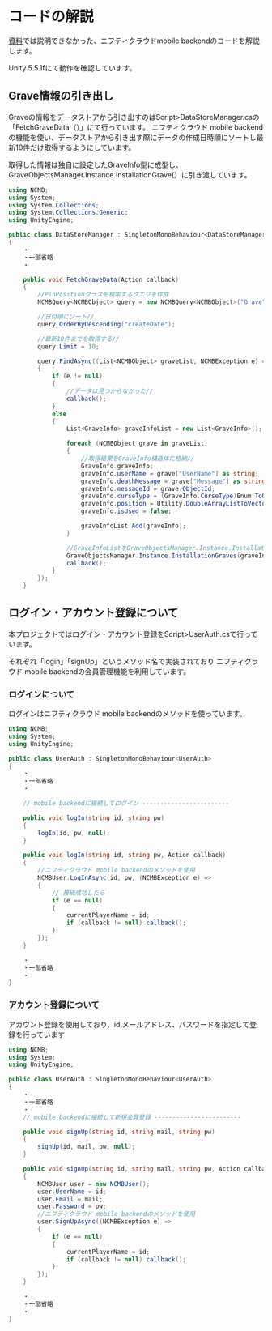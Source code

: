 # コードの解説

[資料](https://speakerdeck.com/ncmb/akusiyongemuniyuru-isosiyaruxing-xie-li-ji-neng-wozuo-rimasiyou)では説明できなかった、ニフティクラウドmobile backendのコードを解説します。

Unity 5.5.1fにて動作を確認しています。

## Grave情報の引き出し

Graveの情報をデータストアから引き出すのはScript>DataStoreManager.csの「FetchGraveData（）」にて行っています。
ニフティクラウド mobile backendの機能を使い、データストアから引き出す際にデータの作成日時順にソートし最新10件だけ取得するようにしています。

取得した情報は独自に設定したGraveInfo型に成型し、
GraveObjectsManager.Instance.InstallationGrave(）に引き渡しています。


```csharp:DataStoreManager.cs
using NCMB;
using System;
using System.Collections;
using System.Collections.Generic;
using UnityEngine;

public class DataStoreManager : SingletonMonoBehaviour<DataStoreManager>
{
    ・
    ・一部省略
    ・

    public void FetchGraveData(Action callback)
    {
        //PinPositionクラスを検索するクエリを作成
        NCMBQuery<NCMBObject> query = new NCMBQuery<NCMBObject>("Grave");

        //日付順にソート//
        query.OrderByDescending("createDate");

        //最新10件までを取得する//
        query.Limit = 10;

        query.FindAsync((List<NCMBObject> graveList, NCMBException e) =>
        {
            if (e != null)
            {
                //データは見つからなかった//
                callback();
            }
            else
            {
                List<GraveInfo> graveInfoList = new List<GraveInfo>();

                foreach (NCMBObject grave in graveList)
                {
                    //取得結果をGraveInfo構造体に格納//
                    GraveInfo graveInfo;
                    graveInfo.userName = grave["UserName"] as string;
                    graveInfo.deathMessage = grave["Message"] as string;
                    graveInfo.messageId = grave.ObjectId;
                    graveInfo.curseType = (GraveInfo.CurseType)Enum.ToObject(typeof(GraveInfo.CurseType), grave["CurseType"]);
                    graveInfo.position = Utility.DoubleArrayListToVector3(grave["Position"] as ArrayList);
                    graveInfo.isUsed = false;

                    graveInfoList.Add(graveInfo);
                }

                //GraveInfoListをGraveObjectsManager.Instance.InstallationGraves()に引き渡し//
                GraveObjectsManager.Instance.InstallationGraves(graveInfoList);
                callback();
            }
        });
    }
```

## ログイン・アカウント登録について

本プロジェクトではログイン・アカウント登録をScript>UserAuth.csで行っています。

それぞれ「login」「signUp」というメソッド名で実装されており
ニフティクラウド mobile backendの会員管理機能を利用しています。

### ログインについて

ログインはニフティクラウド mobile backendのメソッドを使っています。

```csharp:UserAuth.cs
using NCMB;
using System;
using UnityEngine;

public class UserAuth : SingletonMonoBehaviour<UserAuth>
{
    ・
    ・一部省略
    ・

    // mobile backendに接続してログイン ------------------------

    public void logIn(string id, string pw)
    {
        logIn(id, pw, null);
    }

    public void logIn(string id, string pw, Action callback)
    {
    	//ニフティクラウド mobile backendのメソッドを使用
        NCMBUser.LogInAsync(id, pw, (NCMBException e) =>
        {
            // 接続成功したら
            if (e == null)
            {
                currentPlayerName = id;
                if (callback != null) callback();
            }
        });
    }

    ・
    ・一部省略
    ・
}
```

### アカウント登録について

アカウント登録を使用しており、id,メールアドレス、パスワードを指定して登録を行っています

```csharp:UserAuth.cs
using NCMB;
using System;
using UnityEngine;

public class UserAuth : SingletonMonoBehaviour<UserAuth>
{
    ・
    ・一部省略
    ・
    // mobile backendに接続して新規会員登録 ------------------------

    public void signUp(string id, string mail, string pw)
    {
        signUp(id, mail, pw, null);
    }

    public void signUp(string id, string mail, string pw, Action callback)
    {
        NCMBUser user = new NCMBUser();
        user.UserName = id;
        user.Email = mail;
        user.Password = pw;
        //ニフティクラウド mobile backendのメソッドを使用
        user.SignUpAsync((NCMBException e) =>
        {
            if (e == null)
            {
                currentPlayerName = id;
                if (callback != null) callback();
            }
        });
    }

    ・
    ・一部省略
    ・
}
```
